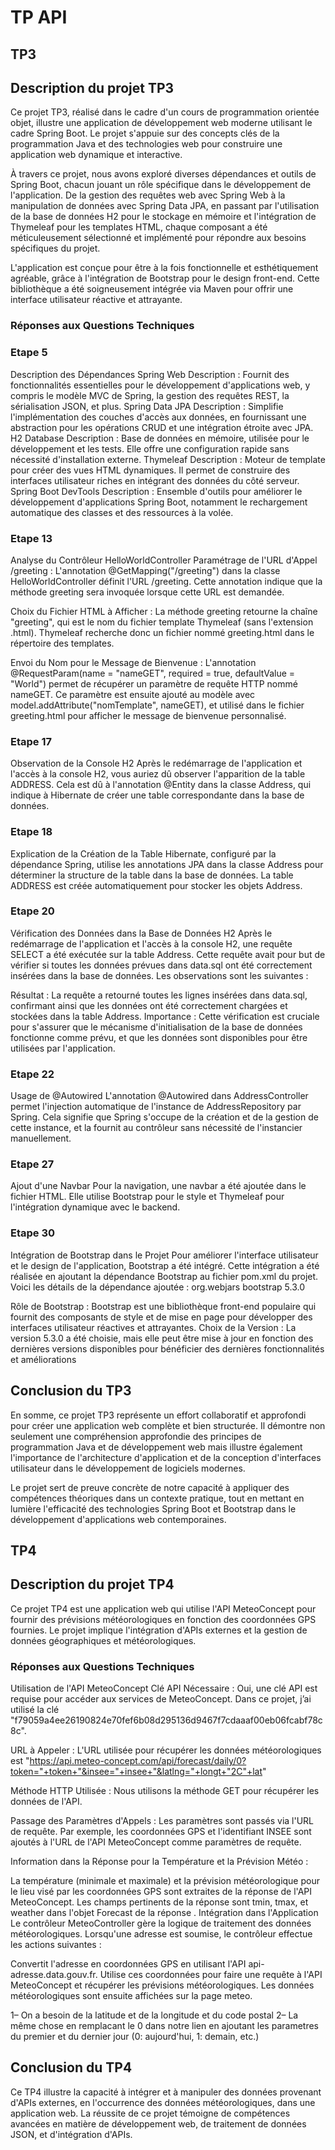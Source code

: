 # TP API
## TP3
## Description du projet TP3
Ce projet TP3, réalisé dans le cadre d'un cours de programmation orientée objet, illustre une application de développement web moderne utilisant le cadre Spring Boot. Le projet s'appuie sur des concepts clés de la programmation Java et des technologies web pour construire une application web dynamique et interactive.

À travers ce projet, nous avons exploré diverses dépendances et outils de Spring Boot, chacun jouant un rôle spécifique dans le développement de l'application. De la gestion des requêtes web avec Spring Web à la manipulation de données avec Spring Data JPA, en passant par l'utilisation de la base de données H2 pour le stockage en mémoire et l'intégration de Thymeleaf pour les templates HTML, chaque composant a été méticuleusement sélectionné et implémenté pour répondre aux besoins spécifiques du projet.

L'application est conçue pour être à la fois fonctionnelle et esthétiquement agréable, grâce à l'intégration de Bootstrap pour le design front-end. Cette bibliothèque a été soigneusement intégrée via Maven pour offrir une interface utilisateur réactive et attrayante.

### Réponses aux Questions Techniques
### Etape 5
Description des Dépendances
Spring Web
Description : Fournit des fonctionnalités essentielles pour le développement d'applications web, y compris le modèle MVC de Spring, la gestion des requêtes REST, la sérialisation JSON, et plus.
Spring Data JPA
Description : Simplifie l'implémentation des couches d'accès aux données, en fournissant une abstraction pour les opérations CRUD et une intégration étroite avec JPA.
H2 Database
Description : Base de données en mémoire, utilisée pour le développement et les tests. Elle offre une configuration rapide sans nécessité d'installation externe.
Thymeleaf
Description : Moteur de template pour créer des vues HTML dynamiques. Il permet de construire des interfaces utilisateur riches en intégrant des données du côté serveur.
Spring Boot DevTools
Description : Ensemble d'outils pour améliorer le développement d'applications Spring Boot, notamment le rechargement automatique des classes et des ressources à la volée.

### Etape 13
Analyse du Contrôleur HelloWorldController
Paramétrage de l'URL d'Appel /greeting :
L'annotation @GetMapping("/greeting") dans la classe HelloWorldController définit l'URL /greeting. Cette annotation indique que la méthode greeting sera invoquée lorsque cette URL est demandée.

Choix du Fichier HTML à Afficher :
La méthode greeting retourne la chaîne "greeting", qui est le nom du fichier template Thymeleaf (sans l'extension .html). Thymeleaf recherche donc un fichier nommé greeting.html dans le répertoire des templates.

Envoi du Nom pour le Message de Bienvenue :
L'annotation @RequestParam(name = "nameGET", required = true, defaultValue = "World") permet de récupérer un paramètre de requête HTTP nommé nameGET. Ce paramètre est ensuite ajouté au modèle avec model.addAttribute("nomTemplate", nameGET), et utilisé dans le fichier greeting.html pour afficher le message de bienvenue personnalisé.

### Etape 17
Observation de la Console H2
Après le redémarrage de l'application et l'accès à la console H2, vous auriez dû observer l'apparition de la table ADDRESS. Cela est dû à l'annotation @Entity dans la classe Address, qui indique à Hibernate de créer une table correspondante dans la base de données.

### Etape 18
Explication de la Création de la Table
Hibernate, configuré par la dépendance Spring, utilise les annotations JPA dans la classe Address pour déterminer la structure de la table dans la base de données. La table ADDRESS est créée automatiquement pour stocker les objets Address.

### Etape 20
Vérification des Données dans la Base de Données H2
Après le redémarrage de l'application et l'accès à la console H2, une requête SELECT a été exécutée sur la table Address. Cette requête avait pour but de vérifier si toutes les données prévues dans data.sql ont été correctement insérées dans la base de données. Les observations sont les suivantes :

Résultat : La requête a retourné toutes les lignes insérées dans data.sql, confirmant ainsi que les données ont été correctement chargées et stockées dans la table Address.
Importance : Cette vérification est cruciale pour s'assurer que le mécanisme d'initialisation de la base de données fonctionne comme prévu, et que les données sont disponibles pour être utilisées par l'application.

### Etape 22
Usage de @Autowired
L'annotation @Autowired dans AddressController permet l'injection automatique de l'instance de AddressRepository par Spring. Cela signifie que Spring s'occupe de la création et de la gestion de cette instance, et la fournit au contrôleur sans nécessité de l'instancier manuellement.

### Etape 27
 Ajout d'une Navbar
Pour la navigation, une navbar a été ajoutée dans le fichier HTML. Elle utilise Bootstrap pour le style et Thymeleaf pour l'intégration dynamique avec le backend.

### Etape 30
 Intégration de Bootstrap dans le Projet
Pour améliorer l'interface utilisateur et le design de l'application, Bootstrap a été intégré. Cette intégration a été réalisée en ajoutant la dépendance Bootstrap au fichier pom.xml du projet. Voici les détails de la dépendance ajoutée :
<dependency>
    <groupId>org.webjars</groupId>
    <artifactId>bootstrap</artifactId>
    <version>5.3.0</version> <!-- La version peut être ajustée selon la dernière disponible -->
</dependency>

Rôle de Bootstrap : Bootstrap est une bibliothèque front-end populaire qui fournit des composants de style et de mise en page pour développer des interfaces utilisateur réactives et attrayantes.
Choix de la Version : La version 5.3.0 a été choisie, mais elle peut être mise à jour en fonction des dernières versions disponibles pour bénéficier des dernières fonctionnalités et améliorations

## Conclusion du TP3
En somme, ce projet TP3 représente un effort collaboratif et approfondi pour créer une application web complète et bien structurée. Il démontre non seulement une compréhension approfondie des principes de programmation Java et de développement web mais illustre également l'importance de l'architecture d'application et de la conception d'interfaces utilisateur dans le développement de logiciels modernes.

Le projet sert de preuve concrète de notre capacité à appliquer des compétences théoriques dans un contexte pratique, tout en mettant en lumière l'efficacité des technologies Spring Boot et Bootstrap dans le développement d'applications web contemporaines.

## TP4
## Description du projet TP4 

Ce projet TP4 est une application web qui utilise l'API MeteoConcept pour fournir des prévisions météorologiques en fonction des coordonnées GPS fournies. Le projet implique l'intégration d'APIs externes et la gestion de données géographiques et météorologiques.

### Réponses aux Questions Techniques

Utilisation de l'API MeteoConcept
Clé API Nécessaire : Oui, une clé API est requise pour accéder aux services de MeteoConcept. Dans ce projet, j’ai utilisé la clé "f79059a4ee26190824e70fef6b08d295136d9467f7cdaaaf00eb06fcabf78c8c".

URL à Appeler : L'URL utilisée pour récupérer les données météorologiques est "https://api.meteo-concept.com/api/forecast/daily/0?token="+token+"&insee="+insee+"&latlng="+longt+"2C"+lat"

Méthode HTTP Utilisée : Nous utilisons la méthode GET pour récupérer les données de l'API.

Passage des Paramètres d'Appels : Les paramètres sont passés via l'URL de requête. Par exemple, les coordonnées GPS et l'identifiant INSEE sont ajoutés à l'URL de l'API MeteoConcept comme paramètres de requête.

Information dans la Réponse pour la Température et la Prévision Météo :

La température (minimale et maximale) et la prévision météorologique pour le lieu visé par les coordonnées GPS sont extraites de la réponse de l'API MeteoConcept.
Les champs pertinents de la réponse sont tmin, tmax, et weather dans l'objet Forecast de la réponse
.
Intégration dans l'Application
Le contrôleur MeteoController gère la logique de traitement des données météorologiques. Lorsqu'une adresse est soumise, le contrôleur effectue les actions suivantes :

Convertit l'adresse en coordonnées GPS en utilisant l'API api-adresse.data.gouv.fr.
Utilise ces coordonnées pour faire une requête à l'API MeteoConcept et récupérer les prévisions météorologiques.
Les données météorologiques sont ensuite affichées sur la page meteo.


1– On a besoin de la latitude et de la longitude et du code postal 
2– La même chose en remplacant le 0 dans notre lien en ajoutant les parametres du premier et du dernier jour (0: aujourd'hui, 1: demain, etc.)

## Conclusion du TP4

Ce TP4 illustre la capacité à intégrer et à manipuler des données provenant d'APIs externes, en l'occurrence des données météorologiques, dans une application web. La réussite de ce projet témoigne de compétences avancées en matière de développement web, de traitement de données JSON, et d'intégration d'APIs.

